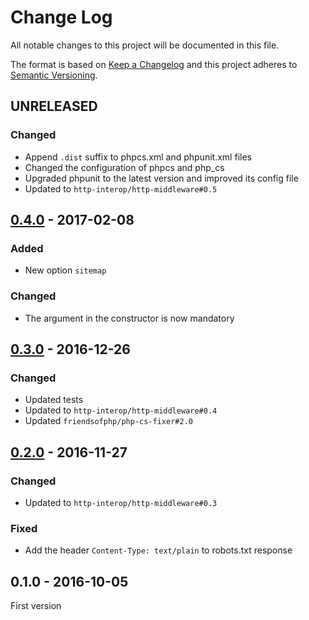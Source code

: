 # Change Log
All notable changes to this project will be documented in this file.

The format is based on [Keep a Changelog](http://keepachangelog.com/) 
and this project adheres to [Semantic Versioning](http://semver.org/).

## UNRELEASED

### Changed

* Append `.dist` suffix to phpcs.xml and phpunit.xml files
* Changed the configuration of phpcs and php_cs
* Upgraded phpunit to the latest version and improved its config file
* Updated to `http-interop/http-middleware#0.5`

## [0.4.0] - 2017-02-08

### Added

* New option `sitemap`

### Changed

* The argument in the constructor is now mandatory

## [0.3.0] - 2016-12-26

### Changed

* Updated tests
* Updated to `http-interop/http-middleware#0.4`
* Updated `friendsofphp/php-cs-fixer#2.0`

## [0.2.0] - 2016-11-27

### Changed

* Updated to `http-interop/http-middleware#0.3`

### Fixed

* Add the header `Content-Type: text/plain` to robots.txt response

## 0.1.0 - 2016-10-05

First version

[0.4.0]: https://github.com/middlewares/robots/compare/v0.3.0...v0.4.0
[0.3.0]: https://github.com/middlewares/robots/compare/v0.2.0...v0.3.0
[0.2.0]: https://github.com/middlewares/robots/compare/v0.1.0...v0.2.0
